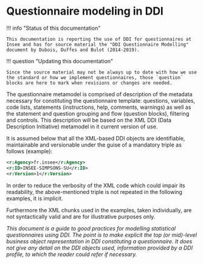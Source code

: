 # Questionnaire modeling in DDI

!!! info "Status of this documentation"

    This documentation is reporting the use of DDI for questionnaires at Insee and has for source material the "DDI Questionnaire Modelling" document by Dubois, Duffes and Bulot (2014-2019).

!!! question "Updating this documentation"

    Since the source material may not be always up to date with how we use the standard or how we implement questionnaires, those `question` blocks are here to mark when revisions or changes are needed.

The questionnaire metamodel is comprised of description of the metadata necessary for constituting the questionnaire template: questions, variables, code lists, statements (instructions, help, comments, warnings) as well as the statement and question grouping and flow (question blocks), filtering and controls. This description will be based on the XML DDI (Data Description Initiative) metamodel in it current version of use.

It is assumed below that all the XML-based DDI objects are identifiable, maintainable and versionable under the guise of a mandatory triple as follows (example):

```xml
<r:Agency>fr.insee</r:Agency>
<r:ID>INSEE-SIMPSONS-SU</r:ID>
<r:Version>1</r:Version>
```

In order to reduce the verbosity of the XML code which could impair its readability, the above-mentioned triple is not repeated in the following examples, it is implicit.

Furthermore the XML chunks used in the examples, taken individually, are not syntactically valid and are for illustrative purposes only.

_This document is a guide to good practices for modelling statistical questionnaires using DDI. The point is to make explicit the top (or mid)-level business object representation in DDI constituting a questionnaire. It does not give any detail on the DDI objects used, information provided by a DDI profile, to which the reader could refer if necessary._
